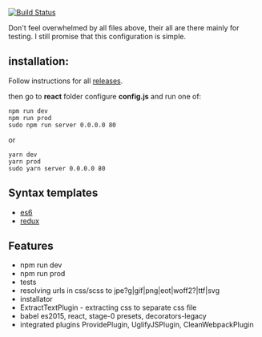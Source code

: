 [![Build Status](https://travis-ci.org/stopsopa/webpack3.svg?branch=redux)](https://travis-ci.org/stopsopa/webpack3)

Don't feel overwhelmed by all files above, their all are there mainly for testing. I still promise that this configuration is simple.

installation:
-
 
 Follow instructions for all [releases](https://github.com/stopsopa/webpack3/releases).
    
        
then go to **react** folder configure **config.js** and run one of:
    
    npm run dev
    npm run prod
    sudo npm run server 0.0.0.0 80
    
or

    yarn dev
    yarn prod
    sudo yarn server 0.0.0.0 80
    
    
Syntax templates
-
- [es6](https://github.com/stopsopa/webpack3/blob/master/template.es6.js)
- [redux](https://github.com/stopsopa/webpack3/blob/redux/app/redux/004-counters/redux-counters.entry.js)
    
Features
-
- npm run dev
- npm run prod
- tests
- resolving urls in css/scss to jpe?g|gif|png|eot|woff2?|ttf|svg
- installator
- ExtractTextPlugin - extracting css to separate css file
- babel es2015, react, stage-0 presets, decorators-legacy
- integrated plugins ProvidePlugin, UglifyJSPlugin, CleanWebpackPlugin
